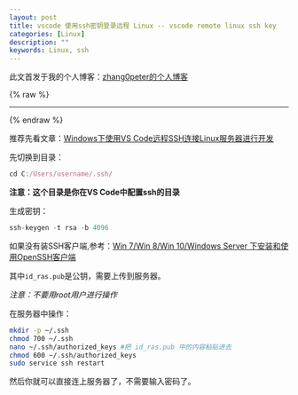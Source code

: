 ```yaml
---
layout: post
title: vscode 使用ssh密钥登录远程 Linux -- vscode remote linux ssh key
categories: [Linux]
description: ""
keywords: Linux, ssh
---
```


此文首发于我的个人博客：[zhang0peter的个人博客](https://zhang0peter.com)         

{% raw %}
***          
{% endraw %}


推荐先看文章：[Windows下使用VS Code远程SSH连接Linux服务器进行开发](https://blog.csdn.net/zhangpeterx/article/details/92767963)

先切换到目录：
```js
cd C:/Users/username/.ssh/
```
**注意：这个目录是你在VS Code中配置ssh的目录**

生成密钥：
```js
ssh-keygen -t rsa -b 4096
```
如果没有装SSH客户端,参考：[Win 7/Win 8/Win 10/Windows Server 下安装和使用OpenSSH客户端](https://blog.csdn.net/zhangpeterx/article/details/92773473)

其中`id_ras.pub`是公钥，需要上传到服务器。

*注意：不要用root用户进行操作*

在服务器中操作：
```sh
mkdir -p ~/.ssh 
chmod 700 ~/.ssh 
nano ~/.ssh/authorized_keys #把 id_ras.pub 中的内容粘贴进去
chmod 600 ~/.ssh/authorized_keys 
sudo service ssh restart
```
然后你就可以直接连上服务器了，不需要输入密码了。
